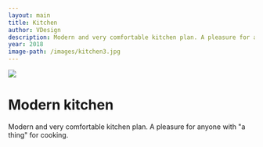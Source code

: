 ```yaml
---
layout: main
title: Kitchen
author: VDesign
description: Modern and very comfortable kitchen plan. A pleasure for anyone with "a thing" for cooking.
year: 2018
image-path: /images/kitchen3.jpg
---
```

<div class="project">
    <img src="{{ site.baseurl }}{{ image-path }}" />
    <h1>Modern kitchen</h1>
    <p>Modern and very comfortable kitchen plan. A pleasure for anyone with "a thing" for cooking.</p>
</div>